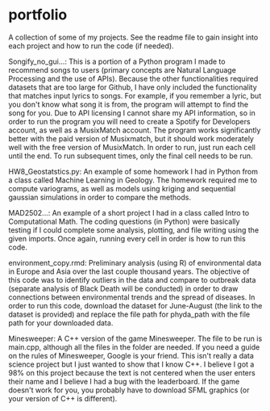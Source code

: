 # portfolio
A collection of some of my projects. See the readme file to gain insight into each project and how to run the code (if needed).

Songify_no_gui...: This is a portion of a Python program I made to recommend songs to users (primary concepts are Natural Language Processing and the use of APIs). Because the other functionalities required datasets that are too large for Github, I have only included the functionality that matches input lyrics to songs. For example, if you remember a lyric, but you don't know what song it is from, the program will attempt to find the song for you. Due to API licensing I cannot share my API information, so in order to run the program you will need to create a Spotify for Developers account, as well as a MusixMatch account. The program works significantly better with the paid version of Musixmatch, but it should work moderately well with the free version of MusixMatch. In order to run, just run each cell until the end. To run subsequent times, only the final cell needs to be run.

HW8_Geostatstics.py: An example of some homework I had in Python from a class called Machine Learning in Geology. The homework required me to compute variograms, as well as models using kriging and sequential gaussian simulations in order to compare the methods. 

MAD2502...: An example of a short project I had in a class called Intro to Computational Math. The coding questions (in Python) were basically testing if I could complete some analysis, plotting, and file writing using the given imports. Once again, running every cell in order is how to run this code.

environment_copy.rmd: Preliminary analysis (using R) of environmental data in Europe and Asia over the last couple thousand years. The objective of this code was to identify outliers in the data and compare to outbreak data (separate analysis of Black Death will be conducted) in order to draw connections between environmental trends and the spread of diseases. In order to run this code, download the dataset for June-August (the link to the dataset is provided) and replace the file path for phyda_path with the file path for your downloaded data.

Minesweeper: A C++ version of the game Minesweeper. The file to be run is main.cpp, although all the files in the folder are needed. If you need a guide on the rules of Minesweeper, Google is your friend. This isn't really a data science project but I just wanted to show that I know C++. I believe I got a 98% on this project because the text is not centered when the user enters their name and I believe I had a bug with the leaderboard. If the game doesn't work for you, you probably have to download SFML graphics (or your version of C++ is different).
